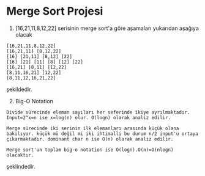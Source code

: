 # Merge Sort Projesi

1) [16,21,11,8,12,22] serisinin merge sort'a göre aşamaları yukarıdan aşağıya olacak

```
[16,21,11,8,12,22]
[16,21,11] [8,12,22]
[16] [21,11] [8,12] [22]
[16] [21] [11] [8] [12] [22]
[16,21] [8,11] [12,22]
[8,11,16,21] [12,22]
[8,11,12,16,21,22]
```

şekildedir.


2) Big-O Notation 

```
Divide sürecinde eleman sayıları her seferinde ikiye ayrılmaktadır. 
Input=2^x=n ise x=log(n) olur. O(logn) olarak analiz edilir.

Merge sürecinde iki serinin ilk elemanları arasında küçük olana bakılıyor. küçük mü değil mi iki ihtimalli bu durum n/2 input'u ortaya çıkarmaktadır. dominant char n ise O(n) olarak analiz edilir.

Merge sort'un toplam big-o notation ise O(logn).O(n)=O(nlogn) olacaktır.

```

şeklindedir.
